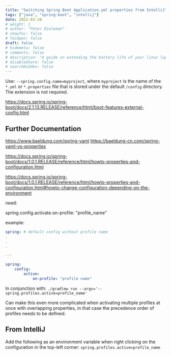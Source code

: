 ```yaml
---
title: "Switching Spring Boot Application.yml properties from IntelliJ"
tags: ["java", "spring-boot", "intellij"]
date: 2022-03-28
# weight: 1
# author: "Peter Dieleman"
# showToc: false
# TocOpen: false
draft: false
# hidemeta: false
# comments: false
# description: "A guide on extending the battery life of your linux laptop"
# disableShare: false
# searchHidden: false
---
```


Use: `--spring.config.name=myproject`,
where `myproject` is the name of the `*.yml` or `*.properties` file that is stored under the default `/config` directory.
The extension is not required.

<https://docs.spring.io/spring-boot/docs/2.1.13.RELEASE/reference/html/boot-features-external-config.html>

## Further Documentation

<https://www.baeldung.com/spring-yaml>
<https://baeldung-cn.com/spring-yaml-vs-properties>

<https://docs.spring.io/spring-boot/docs/1.0.1.RELEASE/reference/html/howto-properties-and-configuration.html>

<https://docs.spring.io/spring-boot/docs/1.0.1.RELEASE/reference/html/howto-properties-and-configuration.html#howto-change-configuration-depending-on-the-environment>

need:

spring.config.activate.on-profile: "profile_name"

example:

```yaml
spring: # default config without profile name
.
.
.

---

spring:
    config:
        active:
            on-profile: "profile name"
```

In conjunction with: `./gradlew run --args='--spring.profiles.active=profile_name'`

Can make this even more complicated when activating multiple profiles at once with overlapping properties, in that case the precedence order of profiles needs to be defined.

## From IntelliJ

Add the following as an environment variable when right clicking on the configuration in the top-left corner: `spring.profiles.active=profile_name` 